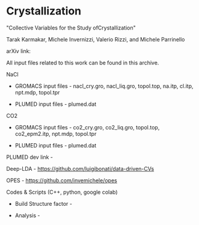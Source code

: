 # Crystallization

"Collective Variables for the Study ofCrystallization"

Tarak Karmakar, Michele Invernizzi, Valerio Rizzi, and Michele Parrinello

arXiv link: 

All input files related to this work can be found in this archive. 


NaCl 

  - GROMACS input files - nacl_cry.gro, nacl_liq.gro, topol.top, na.itp, cl.itp, npt.mdp, topol.tpr
          
  - PLUMED input files - plumed.dat


CO2

  - GROMACS input files - co2_cry.gro, co2_liq.gro, topol.top, co2_epm2.itp, npt.mdp, topol.tpr
      
  - PLUMED input files - plumed.dat
  
  
PLUMED dev link - 

Deep-LDA - https://github.com/luigibonati/data-driven-CVs

OPES - https://github.com/invemichele/opes

Codes & Scripts (C++, python, google colab)

   - Build Structure factor -  
   
   - Analysis - 
